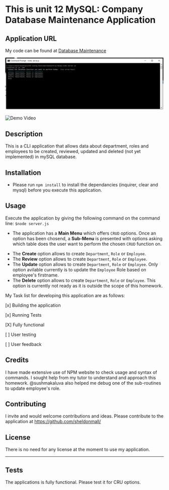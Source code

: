 # This is unit 12 MySQL: Company Database Maintenance Application

## Application URL

My code can be found at [Database Maintenance](https://sheldonmall.github.io/employee-management/) 

![Team Page](./screenshot.png)

![Demo Video](https://drive.google.com/file/d/1doOp77T7RVuaVFv5SMLtCwkHwe9GZuvW/view)

## Description

This is a CLI application that allows data about department, roles and employees to be created, reviewed, updated and deleted (not yet implemented) in mySQL database.

## Installation

* Please run `npm install` to install the dependancies (inquirer, clear and mysql) before you execute this application.

## Usage 

Execute the application by giving the following command on the command line:
`$node server.js`

* The application has a **Main Menu** which offers `CRUD` options. Once an  option has been chosend, a **Sub-Menu** is presented with options asking which table does the user want to perform the chosen `CRUD` function on. 

- The **Create** option allows to create `Department`, `Role` or `Employee`.
- The **Review** option allows to create `Department`, `Role` or `Employee`.
- The **Update** option allows to create `Department`, `Role` or `Employee`. Only option avilable currently is to update the `Employee` Role based on employee's firstname.
- The **Delete** option allows to create `Department`, `Role` or `Employee`. This option is currently not ready as it is outside the scope of this homework.

My Task list for developing this application are as follows:

[x] Building the application

[x] Running Tests 

[X] Fully functional

[ ] User testing

[ ] User feedback 


## Credits

I have made extensive use of NPM website to check usage and syntax of commands. I sought help from my tutor to understand and approach this homework. @sushmakaluva also helped me debug one of the sub-routines to update employee's role.

## Contributing

I invite and would welcome contributions and ideas. Please contribute to the application at https://github.com/sheldonmall/

## License

There is no need for any license at the moment to use my application.

---

## Tests

The applications is fully functional. Please test it for CRU options.

